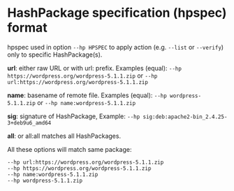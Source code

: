 # HashPackage specification (hpspec) format
hpspec used in option `--hp HPSPEC` to apply action (e.g. `--list` or `--verify`) only to specific HashPackage(s).

**url**: either raw URL or with url: prefix. Examples (equal): 
`--hp https://wordpress.org/wordpress-5.1.1.zip` or 
`--hp url:https://wordpress.org/wordpress-5.1.1.zip`

**name**: basename of remote file. Examples (equal): 
`--hp wordpress-5.1.1.zip` or 
`--hp name:wordpress-5.1.1.zip`

**sig**: signature of HashPackage, Example: `--hp sig:deb:apache2-bin_2.4.25-3+deb9u6_amd64`

**all**: or all:all matches all HashPackages. 

All these options will match same package:
```shell
--hp url:https://wordpress.org/wordpress-5.1.1.zip
--hp https://wordpress.org/wordpress-5.1.1.zip
--hp name:wordpress-5.1.1.zip
--hp wordpress-5.1.1.zip
```